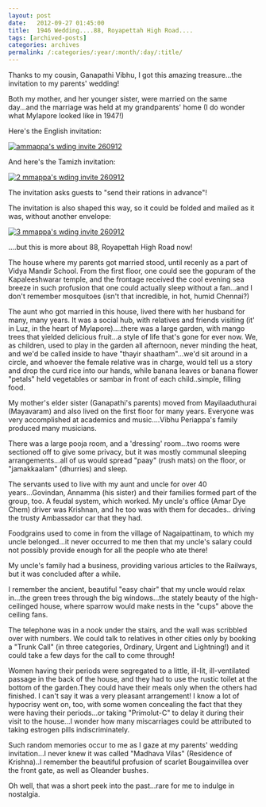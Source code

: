 ```yaml
---
layout: post
date:	2012-09-27 01:45:00
title:  1946 Wedding....88, Royapettah High Road....
tags: [archived-posts]
categories: archives
permalink: /:categories/:year/:month/:day/:title/
---
```

Thanks to my cousin, Ganapathi Vibhu, I got this amazing treasure...the invitation to my parents' wedding!

Both my mother, and her younger sister, were married on the same day...and the marriage was held at my grandparents' home (I do wonder what Mylapore looked like in 1947!)

Here's the English invitation:

<a href="http://s1264.photobucket.com/albums/jj483/mnypx/?action=view&amp;current=P1080409.jpg" target="_blank"><img src="http://i1264.photobucket.com/albums/jj483/mnypx/P1080409.jpg" border="0" alt="ammappa&#39;s wding invite 260912"></a>

And here's the Tamizh invitation:

<a href="http://s1264.photobucket.com/albums/jj483/mnypx/?action=view&amp;current=P1080410.jpg" target="_blank"><img src="http://i1264.photobucket.com/albums/jj483/mnypx/P1080410.jpg" border="0" alt="2 mmappa&#39;s wding invite 260912"></a>

The invitation asks guests to "send their rations in advance"!

The invitation is also shaped this way, so it could be folded and mailed as it was, without another envelope:

<a href="http://s1264.photobucket.com/albums/jj483/mnypx/?action=view&amp;current=P1080411.jpg" target="_blank"><img src="http://i1264.photobucket.com/albums/jj483/mnypx/P1080411.jpg" border="0" alt="3 mmappa&#39;s wding invite 260912"></a>

....but this is more about 88, Royapettah High Road now!


The house where my parents got married stood, until recenly as a part of Vidya Mandir School. From the first floor, one could see the gopuram of the Kapaleeshwarar temple, and the frontage received the cool evening sea breeze in such profusion that one could actually sleep without a fan...and I don't remember mosquitoes (isn't that incredible, in hot, humid Chennai?)

The aunt who got married in this house, lived there with her husband for many, many years. It was a social hub, with relatives and friends visiting (it' in Luz, in the heart of Mylapore)....there was a large garden, with mango trees that yielded delicious fruit...a style of life that's gone for ever now. We, as children, used to play in the garden all afternoon, never minding the heat, and we'd be called inside to have "thayir shaatham"...we'd sit around in a circle, and whoever the female relative was in charge, would tell us a story and drop the curd rice into our hands, while banana leaves or banana flower "petals" held vegetables or sambar in front of each child..simple, filling food.

My mother's elder sister (Ganapathi's parents) moved from Mayilaaduthurai (Mayavaram) and also lived on the first floor for many years. Everyone was very accomplished at academics and music....Vibhu Periappa's family produced many musicians.

There was a large pooja room, and a 'dressing' room...two rooms were sectioned off to give some privacy, but it was mostly communal sleeping arrangements...all of us would spread "paay" (rush mats) on the floor, or "jamakkaalam" (dhurries) and sleep.

The servants used to live with my aunt and uncle for over 40 years...Govindan, Annamma (his sister) and their families formed part of the group, too. A feudal system, which worked. My uncle's office (Amar Dye Chem) driver was Krishnan, and he too was with them for decades.. driving the trusty Ambassador car that they had.

Foodgrains used to come in from the village of Nagaipattinam, to which my uncle belonged...it never occurred to me then that my uncle's salary could not possibly provide enough for all the people who ate there!

My uncle's family had a business, providing various articles to the Railways, but it was concluded after a while. 

I remember the ancient, beautiful "easy chair" that my uncle would relax in...the green trees through the big windows...the stately beauty of the high-ceilinged house, where sparrow would make nests in the "cups" above the ceiling fans.

The telephone was in a nook under the stairs, and the wall was scribbled over with numbers. We could talk to relatives in other cities only by booking a "Trunk Call" (in three categories, Ordinary, Urgent and Lightning!) and it could take a few days for the call to come through!

Women having their periods were segregated to a little, ill-lit, ill-ventilated passage in the back of the house, and they had to use the rustic toilet at the bottom of the garden.They could have their meals only when the others had finished. I can't say it was a very pleasant arrangement! I know a lot of hypocrisy went on, too, with some women concealing the fact that they were having their periods...or taking "Primolut-C" to delay it during their visit to the house...I wonder how many miscarriages could be attributed to taking estrogen pills indiscriminately.

Such random memories occur to me as I gaze at my parents' wedding invitation...I never knew it was called "Madhava Vilas" (Residence of Krishna)..I remember the beautiful profusion of scarlet Bougainvillea over the front gate, as well as Oleander bushes.

Oh well, that was a short peek into the past...rare for me to indulge in nostalgia.
